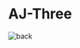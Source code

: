 <h1>AJ-Three</h1>

![back](https://user-images.githubusercontent.com/90746890/141661998-94b62c17-b910-4a53-9305-e67d10bb7c21.png)



